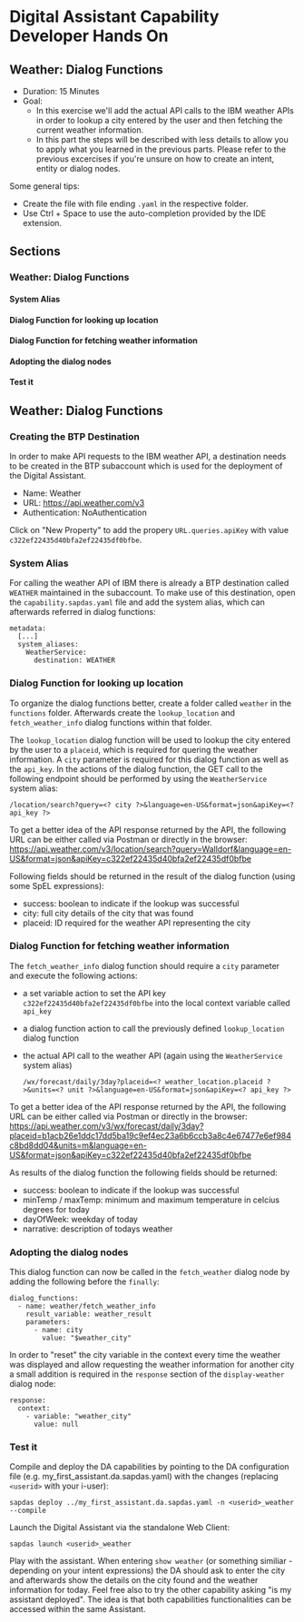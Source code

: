 # 
# Digital Assistant Capability Developer Hands On
## Weather: Dialog Functions
- Duration: 15 Minutes
- Goal:
  - In this exercise we'll add the actual API calls to the IBM weather APIs in order to lookup a city entered by the user and then fetching the current weather information.
  - In this part the steps will be described with less details to allow you to apply what you learned in the previous parts. Please refer to the previous excercises if you're unsure on how to create an intent, entity or dialog nodes. 

Some general tips:
- Create the file with file ending `.yaml` in the respective folder.
- Use Ctrl + Space to use the auto-completion provided by the IDE extension.

## Sections
### Weather: Dialog Functions
#### System Alias
#### Dialog Function for looking up location
#### Dialog Function for fetching weather information
#### Adopting the dialog nodes
#### Test it

## Weather: Dialog Functions

### Creating the BTP Destination

In order to make API requests to the IBM weather API, a destination needs to be created in the BTP subaccount which is used for the deployment of the Digital Assistant.

- Name: Weather
- URL: https://api.weather.com/v3
- Authentication: NoAuthentication

Click on "New Property" to add the propery `URL.queries.apiKey` with value `c322ef22435d40bfa2ef22435df0bfbe`.

### System Alias

For calling the weather API of IBM there is already a BTP destination called `WEATHER` maintained in the subaccount. To make use of this destination, open the `capability.sapdas.yaml` file and add the system alias, which can afterwards referred in dialog functions:

```
metadata:
  [...]
  system_aliases:
    WeatherService:
      destination: WEATHER
```

### Dialog Function for looking up location

To organize the dialog functions better, create a folder called `weather` in the `functions` folder. Afterwards create the `lookup_location` and `fetch_weather_info` dialog functions within that folder.

The `lookup_location` dialog function will be used to lookup the city entered by the user to a `placeid`, which is required for quering the weather information. A `city` parameter is required for this dialog function as well as the `api_key`. In the actions of the dialog function, the GET call to the following endpoint should be performed by using the `WeatherService` system alias:

```/location/search?query=<? city ?>&language=en-US&format=json&apiKey=<? api_key ?>```

To get a better idea of the API response returned by the API, the following URL can be either called via Postman or directly in the browser: https://api.weather.com/v3/location/search?query=Walldorf&language=en-US&format=json&apiKey=c322ef22435d40bfa2ef22435df0bfbe

Following fields should be returned in the result of the dialog function (using some SpEL expressions):
- success: boolean to indicate if the lookup was successful
- city: full city details of the city that was found
- placeid: ID required for the weather API representing the city

### Dialog Function for fetching weather information

The `fetch_weather_info` dialog function should require a `city` parameter and execute the following actions:
- a set variable action to set the API key `c322ef22435d40bfa2ef22435df0bfbe` into the local context variable called `api_key`
- a dialog function action to call the previously defined `lookup_location` dialog function
- the actual API call to the weather API (again using the `WeatherService` system alias)

  ```/wx/forecast/daily/3day?placeid=<? weather_location.placeid ?>&units=<? unit ?>&language=en-US&format=json&apiKey=<? api_key ?>```

To get a better idea of the API response returned by the API, the following URL can be either called via Postman or directly in the browser: https://api.weather.com/v3/wx/forecast/daily/3day?placeid=b1acb26e1ddc17dd5ba19c9ef4ec23a6b6ccb3a8c4e67477e6ef984c8bd8dd04&units=m&language=en-US&format=json&apiKey=c322ef22435d40bfa2ef22435df0bfbe

As results of the dialog function the following fields should be returned:
- success: boolean to indicate if the lookup was successful
- minTemp / maxTemp: minimum and maximum temperature in celcius degrees for today
- dayOfWeek: weekday of today
- narrative: description of todays weather

### Adopting the dialog nodes

This dialog function can now be called in the `fetch_weather` dialog node by adding the following before the `finally`:
````
dialog_functions:
  - name: weather/fetch_weather_info
    result_variable: weather_result
    parameters:
      - name: city
        value: "$weather_city"
````

In order to "reset" the city variable in the context every time the weather was displayed and allow requesting the weather information for another city a small addition is required in the `response` section of the `display-weather` dialog node:
````
response:
  context:
    - variable: "weather_city"
      value: null
````

### Test it

Compile and deploy the DA capabilities by pointing to the DA configuration file (e.g. my_first_assistant.da.sapdas.yaml) with the changes (replacing `<userid>` with your i-user):

```
sapdas deploy ../my_first_assistant.da.sapdas.yaml -n <userid>_weather --compile
```
Launch the Digital Assistant via the standalone Web Client:

```
sapdas launch <userid>_weather
```

Play with the assistant. When entering `show weather` (or something similiar - depending on your intent expressions) the DA should ask to enter the city and afterwards show the details on the city found and the weather information for today.
Feel free also to try the other capability asking "is my assistant deployed". The idea is that both capabilities functionalities can be accessed within the same Assistant.

